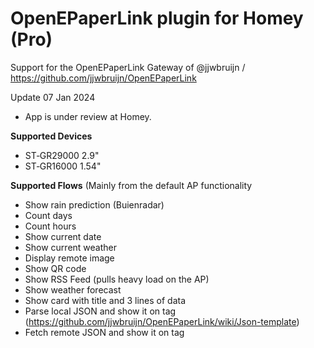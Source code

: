 # OpenEPaperLink plugin for Homey (Pro)

Support for the OpenEPaperLink Gateway of @jjwbruijn / https://github.com/jjwbruijn/OpenEPaperLink


Update 07 Jan 2024
- App is under review at Homey.




**Supported Devices**
- ST‐GR29000 2.9"
- ST‐GR16000 1.54"

**Supported Flows** (Mainly from the default AP functionality
- Show rain prediction (Buienradar)
- Count days
- Count hours
- Show current date
- Show current weather
- Display remote image
- Show QR code
- Show RSS Feed (pulls heavy load on the AP)
- Show weather forecast
- Show card with title and 3 lines of data
- Parse local JSON and show it on tag (https://github.com/jjwbruijn/OpenEPaperLink/wiki/Json-template)
- Fetch remote JSON and show it on tag




